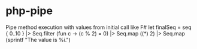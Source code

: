 # php-pipe
Pipe method execution with values from initial call like F# let finalSeq = seq { 0..10 } |> Seq.filter (fun c -> (c % 2) = 0) |> Seq.map ((*) 2) |> Seq.map (sprintf "The value is %i.")
